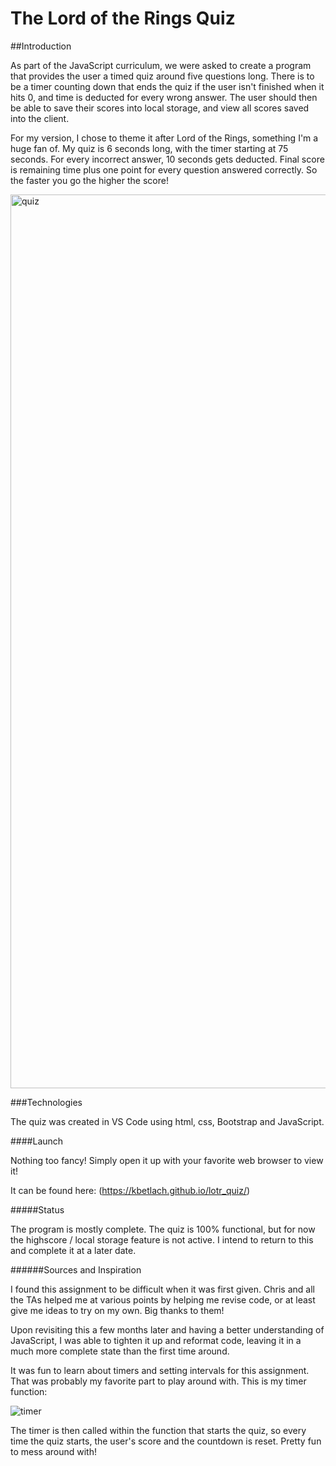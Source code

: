 # The Lord of the Rings Quiz

##Introduction

As part of the JavaScript curriculum, we were asked to create a program that provides the user a timed quiz around five questions long. There is to be a timer counting down that ends the quiz if the user isn't finished when it hits 0, and time is deducted for every wrong answer. The user should then be able to save their scores into local storage, and view all scores saved into the client.

For my version, I chose to theme it after Lord of the Rings, something I'm a huge fan of. My quiz is 6 seconds long, with the timer starting at 75 seconds. For every incorrect answer, 10 seconds gets deducted. Final score is remaining time plus one point for every question answered correctly. So the faster you go the higher the score!

<img width="1430" alt="quiz" src="https://user-images.githubusercontent.com/53587397/71748420-18f55900-2e38-11ea-9469-223240952381.png">

###Technologies

The quiz was created in VS Code using html, css, Bootstrap and JavaScript. 

####Launch

Nothing too fancy! Simply open it up with your favorite web browser to view it! 

It can be found here: (https://kbetlach.github.io/lotr_quiz/)

#####Status

The program is mostly complete. The quiz is 100% functional, but for now the highscore / local storage feature is not active. I intend to return to this and complete it at a later date.

######Sources and Inspiration

I found this assignment to be difficult when it was first given. Chris and all the TAs helped me at various points by helping me revise code, or at least give me ideas to try on my own. Big thanks to them!

Upon revisiting this a few months later and having a better understanding of JavaScript, I was able to tighten it up and reformat code, leaving it in a much more complete state than the first time around.

It was fun to learn about timers and setting intervals for this assignment. That was probably my favorite part to play around with. This is my timer function:

![timer](https://user-images.githubusercontent.com/53587397/71748430-23175780-2e38-11ea-90c7-fda542b7ba89.png)


The timer is then called within the function that starts the quiz, so every time the quiz starts, the user's score and the countdown is reset. Pretty fun to mess around with!